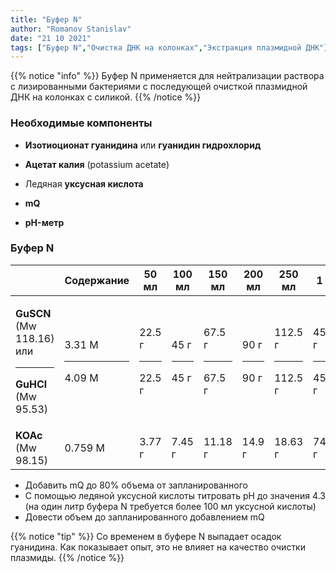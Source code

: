 ```yaml
---
title: "Буфер N"
author: "Romanov Stanislav"
date: "21 10 2021"
tags: ["Буфер N","Очистка ДНК на колонках","Экстракция плазмидной ДНК"]
---
```


{{% notice "info" %}}
Буфер N применяется для нейтрализации раствора с лизированными бактериями c последующей очисткой плазмидной ДНК на колонках с силикой.
{{% /notice %}}

### Необходимые компоненты

-   **Изотиоционат гуанидина** или **гуанидин гидрохлорид**

-   **Ацетат калия** (potassium acetate)

-   Ледяная **уксусная кислота**

-   **mQ**

-   **pH-метр**

### Буфер N

<table>
<colgroup>
<col style="width: 12%" />
<col style="width: 12%" />
<col style="width: 12%" />
<col style="width: 12%" />
<col style="width: 12%" />
<col style="width: 12%" />
<col style="width: 12%" />
<col style="width: 12%" />
</colgroup>
<thead>
<tr class="header">
<th></th>
<th>Содержание</th>
<th>50 мл</th>
<th>100 мл</th>
<th>150 мл</th>
<th>200 мл</th>
<th>250 мл</th>
<th>1 л</th>
</tr>
</thead>
<tbody>
<tr class="odd">
<td><p><strong>GuSCN</strong> (Mw 118.16) или</p>
<hr />
<p><strong>GuHCl</strong> (Mw 95.53)</p></td>
<td><p>3.31 М</p>
<hr />
<p>4.09 М</p></td>
<td><p>22.5 г</p>
<hr />
<p>22.5 г</p></td>
<td><p>45 г</p>
<hr />
<p>45 г</p></td>
<td><p>67.5 г</p>
<hr />
<p>67.5 г</p></td>
<td><p>90 г</p>
<hr />
<p>90 г</p></td>
<td><p>112.5 г</p>
<hr />
<p>112.5 г</p></td>
<td><p>450 г</p>
<hr />
<p>450 г</p></td>
</tr>
<tr class="even">
<td><strong>KOAc</strong> (Mw 98.15)</td>
<td>0.759 М</td>
<td>3.77 г</td>
<td>7.45 г</td>
<td>11.18 г</td>
<td>14.9 г</td>
<td>18.63 г</td>
<td>74.5 г</td>
</tr>
</tbody>
</table>

-   Добавить mQ до 80% объема от запланированного
-   С помощью ледяной уксусной кислоты титровать pH до значения 4.3 (на один литр буфера N требуется более 100 мл уксусной кислоты)
-   Довести объем до запланированного добавлением mQ

{{% notice "tip" %}}
Со временем в буфере N выпадает осадок гуанидина. Как показывает опыт, это не влияет на качество очистки плазмиды.
{{% /notice %}}
